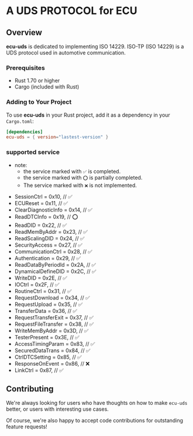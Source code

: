 # A UDS PROTOCOL for ECU

## Overview

**ecu-uds** is dedicated to implementing ISO 14229. ISO-TP (ISO 14229) is a UDS protocol used in automotive communication.

### Prerequisites

- Rust 1.70 or higher
- Cargo (included with Rust)

### Adding to Your Project

To use **ecu-uds** in your Rust project, add it as a dependency in your `Cargo.toml`:

```toml
[dependencies]
ecu-uds = { version="lastest-version" }
```

### supported service
  - note:
    - the service marked with `✅` is completed.
    - the service marked with `⭕` is partially completed.
    - The service marked with `❌` is not implemented.

  *  SessionCtrl = 0x10,         // ✅
  *  ECUReset = 0x11,            // ✅
  *  ClearDiagnosticInfo = 0x14, // ✅
  *  ReadDTCInfo = 0x19,         // ⭕
  *  ReadDID = 0x22,             // ✅
  *  ReadMemByAddr = 0x23,       // ✅
  *  ReadScalingDID = 0x24,      // ✅
  *  SecurityAccess = 0x27,      // ✅
  *  CommunicationCtrl = 0x28,   // ✅
  *  Authentication = 0x29,      // ✅
  *  ReadDataByPeriodId = 0x2A,  // ✅
  *  DynamicalDefineDID = 0x2C,  // ✅
  *  WriteDID = 0x2E,            // ✅
  *  IOCtrl = 0x2F,              // ✅
  *  RoutineCtrl = 0x31,         // ✅
  *  RequestDownload = 0x34,     // ✅
  *  RequestUpload = 0x35,       // ✅
  *  TransferData = 0x36,        // ✅
  *  RequestTransferExit = 0x37, // ✅
  *  RequestFileTransfer = 0x38, // ✅
  *  WriteMemByAddr = 0x3D,      // ✅
  *  TesterPresent = 0x3E,       // ✅
  *  AccessTimingParam = 0x83,   // ✅
  *  SecuredDataTrans = 0x84,    // ✅
  *  CtrlDTCSetting = 0x85,      // ✅
  *  ResponseOnEvent = 0x86,     // ❌
  *  LinkCtrl = 0x87,            // ✅

## Contributing

We're always looking for users who have thoughts on how to make `ecu-uds` better, or users with
interesting use cases.

Of course, we're also happy to accept code contributions for outstanding feature requests!